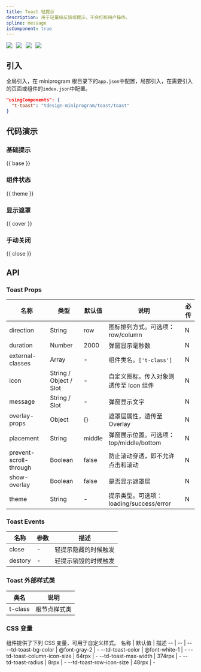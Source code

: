 ```yaml
---
title: Toast 轻提示
description: 用于轻量级反馈或提示，不会打断用户操作。
spline: message
isComponent: true
---
```


<span class="coverages-badge" style="margin-right: 10px"><img src="https://img.shields.io/badge/coverages%3A%20lines-100%25-blue" /></span><span class="coverages-badge" style="margin-right: 10px"><img src="https://img.shields.io/badge/coverages%3A%20functions-100%25-blue" /></span><span class="coverages-badge" style="margin-right: 10px"><img src="https://img.shields.io/badge/coverages%3A%20statements-100%25-blue" /></span><span class="coverages-badge" style="margin-right: 10px"><img src="https://img.shields.io/badge/coverages%3A%20branches-83%25-blue" /></span>

## 引入

全局引入，在 miniprogram 根目录下的`app.json`中配置，局部引入，在需要引入的页面或组件的`index.json`中配置。

```json
"usingComponents": {
  "t-toast": "tdesign-miniprogram/toast/toast"
}
```

## 代码演示

### 基础提示

{{ base }}

### 组件状态

{{ theme }}

### 显示遮罩

{{ cover }}

### 手动关闭

{{ close }}

## API

### Toast Props

 名称                     | 类型                     | 默认值    | 说明                             | 必传 
------------------------|------------------------|--------|--------------------------------|----
 direction              | String                 | row    | 图标排列方式。可选项：row/column          | N  
 duration               | Number                 | 2000   | 弹窗显示毫秒数                        | N  
 external-classes       | Array                  | -      | 组件类名。`['t-class']`             | N  
 icon                   | String / Object / Slot | -      | 自定义图标。传入对象则透传至 Icon 组件         | N  
 message                | String / Slot          | -      | 弹窗显示文字                         | N  
 overlay-props          | Object                 | {}     | 遮罩层属性，透传至 Overlay              | N  
 placement              | String                 | middle | 弹窗展示位置。可选项： top/middle/bottom  | N  
 prevent-scroll-through | Boolean                | false  | 防止滚动穿透，即不允许点击和滚动               | N  
 show-overlay           | Boolean                | false  | 是否显示遮罩层                        | N  
 theme                  | String                 | -      | 提示类型。可选项：loading/success/error | N  

### Toast Events

 名称      | 参数 | 描述         
---------|----|------------
 close   | \- | 轻提示隐藏的时候触发 
 destory | \- | 轻提示销毁的时候触发 

### Toast 外部样式类

 类名      | 说明     
---------|-------- 
 t-class | 根节点样式类 

### CSS 变量

组件提供了下列 CSS 变量，可用于自定义样式。
名称 | 默认值 | 描述
-- | -- | --
--td-toast-bg-color | @font-gray-2 | -
--td-toast-color | @font-white-1 | -
--td-toast-column-icon-size | 64rpx | -
--td-toast-max-width | 374rpx | -
--td-toast-radius | 8rpx | -
--td-toast-row-icon-size | 48rpx | - 

